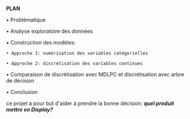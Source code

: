 **PLAN**  

• Problématique  

• Analyse exploratoire des données  

• Construction des modèles:  

    • Approche 1: numérisation des variables catégorielles  

    • Approche 2: discrétisation des variables continues  

• Comparaison de discrétisation avec MDLPC et discrétisation avec arbre de décision  

• Conclusion  




ce projet a pour but d'aider à prendre la bonne décision: ***quel produit mettre en Display?***
